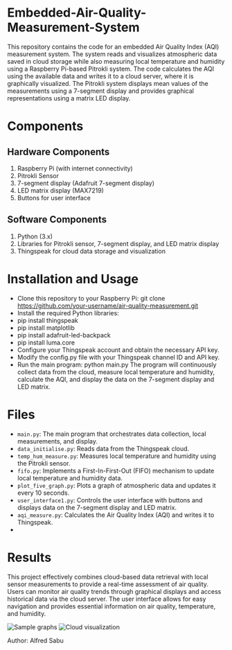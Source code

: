 # Embedded-Air-Quality-Measurement-System
This repository contains the code for an embedded Air Quality Index (AQI) measurement system. The system reads and visualizes atmospheric data saved in cloud storage while also measuring local temperature and humidity using a Raspberry Pi-based Pitrokli system. The code calculates the AQI using the available data and writes it to a cloud server, where it is graphically visualized. The Pitrokli system displays mean values of the measurements using a 7-segment display and provides graphical representations using a matrix LED display.

# Components
## Hardware Components
1. Raspberry Pi (with internet connectivity)
2. Pitrokli Sensor
3. 7-segment display (Adafruit 7-segment display)
4. LED matrix display (MAX7219)
5. Buttons for user interface
## Software Components
1. Python (3.x)
2. Libraries for Pitrokli sensor, 7-segment display, and LED matrix display
3. Thingspeak for cloud data storage and visualization

# Installation and Usage
- Clone this repository to your Raspberry Pi:  git clone https://github.com/your-username/air-quality-measurement.git
- Install the required Python libraries:
- pip install thingspeak
- pip install matplotlib
- pip install adafruit-led-backpack
- pip install luma.core
- Configure your Thingspeak account and obtain the necessary API key.
- Modify the config.py file with your Thingspeak channel ID and API key.
- Run the main program:
  python main.py
  The program will continuously collect data from the cloud, measure local temperature and humidity, calculate the AQI, and display the data on the 7-segment display and LED matrix.

# Files
- `main.py`: The main program that orchestrates data collection, local measurements, and display.
- `data_initialise.py`: Reads data from the Thingspeak cloud.
- `temp_hum_measure.py`: Measures local temperature and humidity using the Pitrokli sensor.
- `fifo.py`: Implements a First-In-First-Out (FIFO) mechanism to update local temperature and humidity data.
- `plot_five_graph.py`: Plots a graph of atmospheric data and updates it every 10 seconds.
- `user_interface1.py`: Controls the user interface with buttons and displays data on the 7-segment display and LED matrix.
- `aqi_measure.py`: Calculates the Air Quality Index (AQI) and writes it to Thingspeak.
- 
# Results
This project effectively combines cloud-based data retrieval with local sensor measurements to provide a real-time assessment of air quality. Users can monitor air quality trends through graphical displays and access historical data via the cloud server. The user interface allows for easy navigation and provides essential information on air quality, temperature, and humidity.

![Sample graphs](https://github.com/PredictivePro/Embedded-Air-Quality-Measurement-System/assets/127553275/e23a6f8d-3aee-4eee-b4d0-a6d5380d26b1)
![Cloud visualization](https://github.com/PredictivePro/Embedded-Air-Quality-Measurement-System/assets/127553275/0484c8a8-b203-44bf-b8e4-5a271b1651b1)

Author: Alfred Sabu
